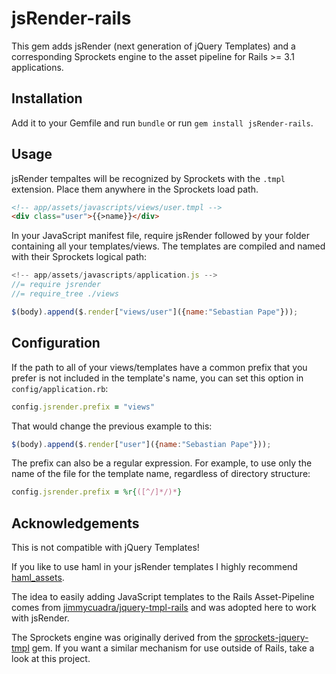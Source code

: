 # jsRender-rails

This gem adds jsRender (next generation of jQuery Templates) and a corresponding Sprockets engine to the asset pipeline for Rails >= 3.1 applications.

## Installation

Add it to your Gemfile and run `bundle` or run `gem install jsRender-rails`.

## Usage

jsRender tempaltes will be recognized by Sprockets with the `.tmpl` extension. Place them anywhere in the Sprockets load path.

```html
<!-- app/assets/javascripts/views/user.tmpl -->
<div class="user">{{>name}}</div>
```

In your JavaScript manifest file, require jsRender followed by your folder containing all your templates/views. The templates are compiled and named with their Sprockets logical path:

```javascript
<!-- app/assets/javascripts/application.js -->
//= require jsrender
//= require_tree ./views

$(body).append($.render["views/user"]({name:"Sebastian Pape"}));
```

## Configuration

If the path to all of your views/templates have a common prefix that you prefer is not included in the template's name, you can set this option in `config/application.rb`:

```ruby
config.jsrender.prefix = "views"
```

That would change the previous example to this:

```javascript
$(body).append($.render["user"]({name:"Sebastian Pape"}));
```

The prefix can also be a regular expression. For example, to use only the name of the file for the template name, regardless of directory structure:

```ruby
config.jsrender.prefix = %r{([^/]*/)*}
```

## Acknowledgements

This is not compatible with jQuery Templates!

If you like to use haml in your jsRender templates I highly recommend [haml_assets](https://github.com/infbio/haml_assets).

The idea to easily adding JavaScript templates to the Rails Asset-Pipeline comes from [jimmycuadra/jquery-tmpl-rails](https://github.com/jimmycuadra/jquery-tmpl-rails) and was adopted here to work with jsRender.

The Sprockets engine was originally derived from the [sprockets-jquery-tmpl](https://github.com/rdy/sprockets-jquery-tmpl) gem. If you want a similar mechanism for use outside of Rails, take a look at this project.
